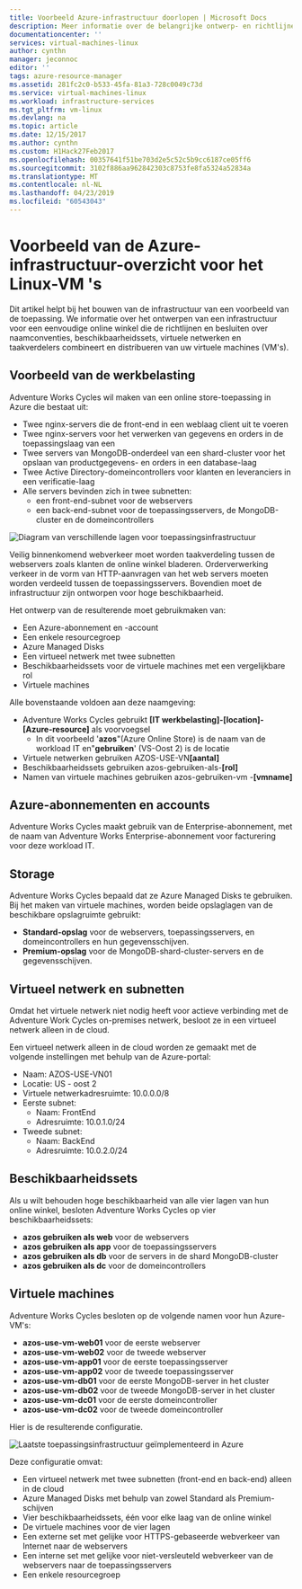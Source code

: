```yaml
---
title: Voorbeeld Azure-infrastructuur doorlopen | Microsoft Docs
description: Meer informatie over de belangrijke ontwerp- en richtlijnen voor het implementeren van een voorbeeld van de infrastructuur in Azure.
documentationcenter: ''
services: virtual-machines-linux
author: cynthn
manager: jeconnoc
editor: ''
tags: azure-resource-manager
ms.assetid: 281fc2c0-b533-45fa-81a3-728c0049c73d
ms.service: virtual-machines-linux
ms.workload: infrastructure-services
ms.tgt_pltfrm: vm-linux
ms.devlang: na
ms.topic: article
ms.date: 12/15/2017
ms.author: cynthn
ms.custom: H1Hack27Feb2017
ms.openlocfilehash: 00357641f51be703d2e5c52c5b9cc6187ce05ff6
ms.sourcegitcommit: 3102f886aa962842303c8753fe8fa5324a52834a
ms.translationtype: MT
ms.contentlocale: nl-NL
ms.lasthandoff: 04/23/2019
ms.locfileid: "60543043"
---
```

# <a name="example-azure-infrastructure-walkthrough-for-linux-vms"></a>Voorbeeld van de Azure-infrastructuur-overzicht voor het Linux-VM 's
Dit artikel helpt bij het bouwen van de infrastructuur van een voorbeeld van de toepassing. We informatie over het ontwerpen van een infrastructuur voor een eenvoudige online winkel die de richtlijnen en besluiten over naamconventies, beschikbaarheidssets, virtuele netwerken en taakverdelers combineert en distribueren van uw virtuele machines (VM's).

## <a name="example-workload"></a>Voorbeeld van de werkbelasting
Adventure Works Cycles wil maken van een online store-toepassing in Azure die bestaat uit:

* Twee nginx-servers die de front-end in een weblaag client uit te voeren
* Twee nginx-servers voor het verwerken van gegevens en orders in de toepassingslaag van een
* Twee servers van MongoDB-onderdeel van een shard-cluster voor het opslaan van productgegevens- en orders in een database-laag
* Twee Active Directory-domeincontrollers voor klanten en leveranciers in een verificatie-laag
* Alle servers bevinden zich in twee subnetten:
  * een front-end-subnet voor de webservers 
  * een back-end-subnet voor de toepassingsservers, de MongoDB-cluster en de domeincontrollers

![Diagram van verschillende lagen voor toepassingsinfrastructuur](./media/infrastructure-example/example-tiers.png)

Veilig binnenkomend webverkeer moet worden taakverdeling tussen de webservers zoals klanten de online winkel bladeren. Orderverwerking verkeer in de vorm van HTTP-aanvragen van het web servers moeten worden verdeeld tussen de toepassingsservers. Bovendien moet de infrastructuur zijn ontworpen voor hoge beschikbaarheid.

Het ontwerp van de resulterende moet gebruikmaken van:

* Een Azure-abonnement en -account
* Een enkele resourcegroep
* Azure Managed Disks
* Een virtueel netwerk met twee subnetten
* Beschikbaarheidssets voor de virtuele machines met een vergelijkbare rol
* Virtuele machines

Alle bovenstaande voldoen aan deze naamgeving:

* Adventure Works Cycles gebruikt **[IT werkbelasting]-[location]-[Azure-resource]** als voorvoegsel
  * In dit voorbeeld '**azos**"(Azure Online Store) is de naam van de workload IT en"**gebruiken**' (VS-Oost 2) is de locatie
* Virtuele netwerken gebruiken AZOS-USE-VN<strong>[aantal]</strong>
* Beschikbaarheidssets gebruiken azos-gebruiken-als-**[rol]**
* Namen van virtuele machines gebruiken azos-gebruiken-vm -**[vmname]**

## <a name="azure-subscriptions-and-accounts"></a>Azure-abonnementen en accounts
Adventure Works Cycles maakt gebruik van de Enterprise-abonnement, met de naam van Adventure Works Enterprise-abonnement voor facturering voor deze workload IT.

## <a name="storage"></a>Storage
Adventure Works Cycles bepaald dat ze Azure Managed Disks te gebruiken. Bij het maken van virtuele machines, worden beide opslaglagen van de beschikbare opslagruimte gebruikt:

* **Standard-opslag** voor de webservers, toepassingsservers, en domeincontrollers en hun gegevensschijven.
* **Premium-opslag** voor de MongoDB-shard-cluster-servers en de gegevensschijven.

## <a name="virtual-network-and-subnets"></a>Virtueel netwerk en subnetten
Omdat het virtuele netwerk niet nodig heeft voor actieve verbinding met de Adventure Work Cycles on-premises netwerk, besloot ze in een virtueel netwerk alleen in de cloud.

Een virtueel netwerk alleen in de cloud worden ze gemaakt met de volgende instellingen met behulp van de Azure-portal:

* Naam: AZOS-USE-VN01
* Locatie: US - oost 2
* Virtuele netwerkadresruimte: 10.0.0.0/8
* Eerste subnet:
  * Naam: FrontEnd
  * Adresruimte: 10.0.1.0/24
* Tweede subnet:
  * Naam: BackEnd
  * Adresruimte: 10.0.2.0/24

## <a name="availability-sets"></a>Beschikbaarheidssets
Als u wilt behouden hoge beschikbaarheid van alle vier lagen van hun online winkel, besloten Adventure Works Cycles op vier beschikbaarheidssets:

* **azos gebruiken als web** voor de webservers
* **azos gebruiken als app** voor de toepassingsservers
* **azos gebruiken als db** voor de servers in de shard MongoDB-cluster
* **azos gebruiken als dc** voor de domeincontrollers

## <a name="virtual-machines"></a>Virtuele machines
Adventure Works Cycles besloten op de volgende namen voor hun Azure-VM's:

* **azos-use-vm-web01** voor de eerste webserver
* **azos-use-vm-web02** voor de tweede webserver
* **azos-use-vm-app01** voor de eerste toepassingsserver
* **azos-use-vm-app02** voor de tweede toepassingsserver
* **azos-use-vm-db01** voor de eerste MongoDB-server in het cluster
* **azos-use-vm-db02** voor de tweede MongoDB-server in het cluster
* **azos-use-vm-dc01** voor de eerste domeincontroller
* **azos-use-vm-dc02** voor de tweede domeincontroller

Hier is de resulterende configuratie.

![Laatste toepassingsinfrastructuur geïmplementeerd in Azure](./media/infrastructure-example/example-config.png)

Deze configuratie omvat:

* Een virtueel netwerk met twee subnetten (front-end en back-end) alleen in de cloud
* Azure Managed Disks met behulp van zowel Standard als Premium-schijven
* Vier beschikbaarheidssets, één voor elke laag van de online winkel
* De virtuele machines voor de vier lagen
* Een externe set met gelijke voor HTTPS-gebaseerde webverkeer van Internet naar de webservers
* Een interne set met gelijke voor niet-versleuteld webverkeer van de webservers naar de toepassingsservers
* Een enkele resourcegroep
